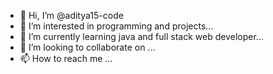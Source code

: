 - 👋 Hi, I’m @aditya15-code
- 👀 I’m interested in programming and projects...
- 🌱 I’m currently learning java and full stack web developer...
- 💞️ I’m looking to collaborate on ...
- 📫 How to reach me ...

<!---
aditya15-code/aditya15-code is a ✨ special ✨ repository because its `README.md` (this file) appears on your GitHub profile.
You can click the Preview link to take a look at your changes.
--->
